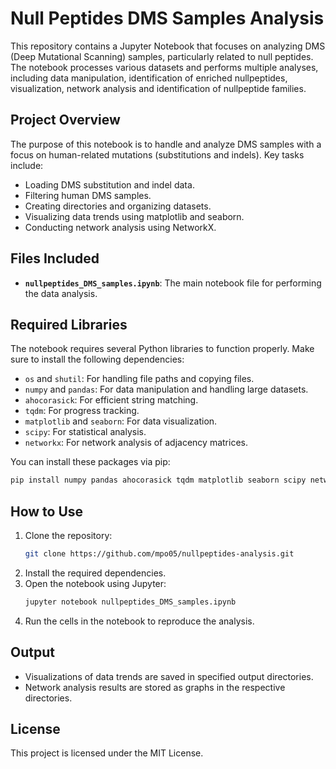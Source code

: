 
# Null Peptides DMS Samples Analysis

This repository contains a Jupyter Notebook that focuses on analyzing DMS (Deep Mutational Scanning) samples, particularly related to null peptides. The notebook processes various datasets and performs multiple analyses, including data manipulation, identification of enriched nullpeptides, visualization, network analysis and identification of nullpeptide families.

## Project Overview

The purpose of this notebook is to handle and analyze DMS samples with a focus on human-related mutations (substitutions and indels). Key tasks include:

- Loading DMS substitution and indel data.
- Filtering human DMS samples.
- Creating directories and organizing datasets.
- Visualizing data trends using matplotlib and seaborn.
- Conducting network analysis using NetworkX.

## Files Included

- **`nullpeptides_DMS_samples.ipynb`**: The main notebook file for performing the data analysis.

## Required Libraries

The notebook requires several Python libraries to function properly. Make sure to install the following dependencies:

- `os` and `shutil`: For handling file paths and copying files.
- `numpy` and `pandas`: For data manipulation and handling large datasets.
- `ahocorasick`: For efficient string matching.
- `tqdm`: For progress tracking.
- `matplotlib` and `seaborn`: For data visualization.
- `scipy`: For statistical analysis.
- `networkx`: For network analysis of adjacency matrices.

You can install these packages via pip:

```bash
pip install numpy pandas ahocorasick tqdm matplotlib seaborn scipy networkx
```

## How to Use

1. Clone the repository:
   ```bash
   git clone https://github.com/mpo05/nullpeptides-analysis.git
   ```
2. Install the required dependencies.
3. Open the notebook using Jupyter:
   ```bash
   jupyter notebook nullpeptides_DMS_samples.ipynb
   ```
4. Run the cells in the notebook to reproduce the analysis.

## Output

- Visualizations of data trends are saved in specified output directories.
- Network analysis results are stored as graphs in the respective directories.

## License

This project is licensed under the MIT License.
